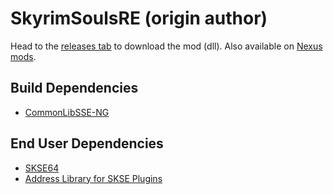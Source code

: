 # SkyrimSoulsRE (origin author)
Head to the [releases tab](https://github.com/Vermunds/SkyrimSoulsRE/releases) to download the mod (dll).
Also available on [Nexus mods](https://www.nexusmods.com/skyrimspecialedition/mods/27859).

## Build Dependencies
* [CommonLibSSE-NG](https://github.com/kkEngine/CommonLibSSE-NG)

## End User Dependencies
* [SKSE64](https://skse.silverlock.org/)
* [Address Library for SKSE Plugins](https://www.nexusmods.com/skyrimspecialedition/mods/32444)
